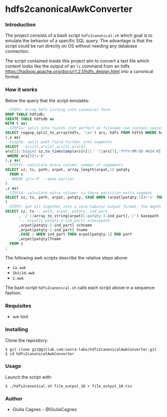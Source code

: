 
# hdfs2canonicalAwkConverter

### Introduction

The project consists of a bash script `hdfs2canonical.sh` which goal is to emulate the behavior of a specific SQL query. The advantage is that the script could be run directly on OS without needing any database connection.

The script contained inside this project aim to convert a text file which content looks like the output of an `ls` command from an hdfs https://hadoop.apache.org/docs/r1.2.1/hdfs_design.html into a canonical format.

### How it works

Below the query that the script emulates:

```SQL
--STEP1: bring hdfs listing into canonical form
DROP TABLE hdfsdb;
CREATE TABLE hdfsdb as
WITH t as(
--STEP1a: split into fields (not perfect as filename can contain space(s))
SELECT regexp_split_to_array(hdfs, '\s+') ars, hdfs FROM hdfs5 WHERE hdfs!~'\/\.'
),x as(
--Step1b: split path field further into segments
SELECT --ars[1],ars[2],ars[3],ars[4],
ars[5]::bigint sz,to_timestamp(ars[6]||' '||ars[7],'YYYY-MM-DD HH24:MI')::timestamp without time zone ts,ars[8] path, regexp_split_to_array(trim(leading '/' from ars[8]), '\/') arpat FROM t
 WHERE ars[5]!='0'
),y as(
--STEP1c: calculate extra column: number of segements
SELECT sz, ts, path, arpat, array_length(arpat,1) patqty
  FROM x
-- WHERE sz!='0' --done earlier
)
,z as(
--STEP1d: calculate extra column: is there partition extra segment
SELECT sz, ts, path, arpat, patqty, CASE WHEN (arpat[patqty-1])~'=' THEN 1 ELSE 0 END ind_part FROM y
)
--STEP2: put all together into a nice tabular output format: the depth is unknown and can't rely on static segment indexes
SELECT sz, ts--, path, arpat, patqty, ind_part
      , '/'||array_to_string(arpat[1:patqty-3-ind_part],'/') basepath
      --, arpat[1:patqty-3-ind_part] arbasepath
      ,arpat[patqty-2-ind_part] schname
      ,arpat[patqty-1-ind_part] tname
      ,CASE 1 WHEN ind_part THEN arpat[patqty-1] END part
      ,arpat[patqty]fname
  FROM z
;
```

The following awk scripts describe the relative steps above:

* `1a.awk`
* `1b1c1d.awk`
* `2.awk`

The bash script `hdfs2canonical.sh` calls each script above in a sequence fashion.

### Requisites

* `awk` tool

### Installing

Clone the repository:

```
$ git clone git@gitlab.com:sonra-labs/hdfs2canonicalAwkConverter.git
$ cd hdfs2canonicalAwkConverter

```

### Usage

Launch the script with:

```
$ ./hdfs2canonical.sh file_output_10 > file_output_10.tsv
```

### Author

* Giulia Cagnes - @GiuliaCagnes
